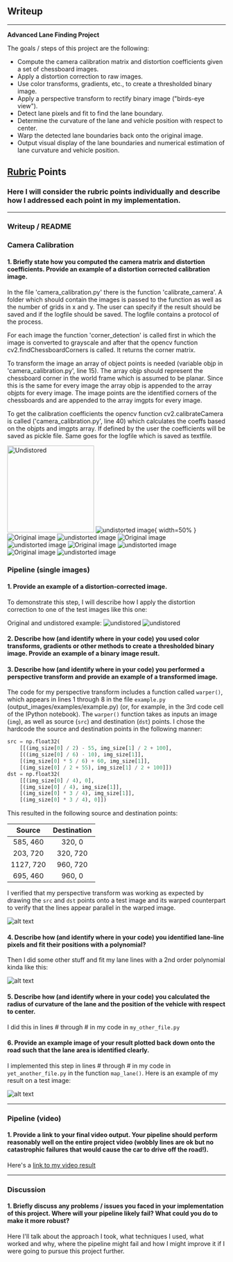 ## Writeup

---

**Advanced Lane Finding Project**

The goals / steps of this project are the following:

* Compute the camera calibration matrix and distortion coefficients given a set of chessboard images.
* Apply a distortion correction to raw images.
* Use color transforms, gradients, etc., to create a thresholded binary image.
* Apply a perspective transform to rectify binary image ("birds-eye view").
* Detect lane pixels and fit to find the lane boundary.
* Determine the curvature of the lane and vehicle position with respect to center.
* Warp the detected lane boundaries back onto the original image.
* Output visual display of the lane boundaries and numerical estimation of lane curvature and vehicle position.

[//]: # (Image References)

[image1]: ./output_images/undistorted_calibration1.jpg "Undistorted 1"
[image2]: ./output_images/undistorted_calibration2.jpg "Undistorted 2"
[image3]: ./output_images/undistorted_calibration3.jpg "Undistorted 3"
[image4]: ./output_images/undistorted_calibration4.jpg "Undistorted 4"
[image5]: ./output_images/undistorted_calibration5.jpg "Undistorted 5"

[image6]: ./camera_cal/calibration1.jpg "Original 1"
[image7]: ./camera_cal/calibration2.jpg "Original 2"
[image8]: ./camera_cal/calibration3.jpg "Original 3"
[image9]: ./camera_cal/calibration4.jpg "Original 4"
[image10]: ./camera_cal/calibration5.jpg "Original 5"

[image11]: ./output_images/undistorted_straight_lines1.jpg "undistored"
[image12]: ./test_images/straight_lines1.jpg "undistored"

[video1]: ./project_video.mp4 "Video"

## [Rubric](https://review.udacity.com/#!/rubrics/571/view) Points

### Here I will consider the rubric points individually and describe how I addressed each point in my implementation.  

---

### Writeup / README

### Camera Calibration

#### 1. Briefly state how you computed the camera matrix and distortion coefficients. Provide an example of a distortion corrected calibration image.

In the file 'camera_calibration.py' there is the function 'calibrate_camera'. A folder which should contain the images is passed to the function as well as the number of grids in x and y.
The user can specify if the result should be saved and if the logfile should be saved. The logfile contains a protocol of the process.

For each image the function 'corner_detection' is called first in which the image is converted to grayscale and after that the opencv function cv2.findChessboardCorners is called. It returns the corner matrix.

To transform the image an array of object points is needed (variable objp in 'camera_calibration.py', line 15). The array objp should represent the chessboard corner in the world frame which is assumed to be planar. Since this is the same for every image the array objp is appended to the array objpts for every image.
The image points are the identified corners of the chessboards and are appended to the array imgpts for every image.

To get the calibration coefficients the opencv function cv2.calibrateCamera is called ('camera_calibration.py', line 40) which calculates the coeffs based on the objpts and imgpts array.
If defined by the user the coefficients will be saved as pickle file. Same goes for the logfile which is saved as textfile.

<img src="./output_images/undistorted_calibration1.jpg" alt="Undistored" style="width: 200px;"/> ![undistorted image][image1]{ width=50% }
![Original image][image7] ![undistorted image][image2]
![Original image][image8] ![undistorted image][image3]
![Original image][image9] ![undistorted image][image4]
![Original image][image10] ![undistorted image][image5]

### Pipeline (single images)

#### 1. Provide an example of a distortion-corrected image.

To demonstrate this step, I will describe how I apply the distortion correction to one of the test images like this one:

Original and undistored example:
![][image12] ![][image11]

#### 2. Describe how (and identify where in your code) you used color transforms, gradients or other methods to create a thresholded binary image.  Provide an example of a binary image result.



#### 3. Describe how (and identify where in your code) you performed a perspective transform and provide an example of a transformed image.

The code for my perspective transform includes a function called `warper()`, which appears in lines 1 through 8 in the file `example.py` (output_images/examples/example.py) (or, for example, in the 3rd code cell of the IPython notebook).  The `warper()` function takes as inputs an image (`img`), as well as source (`src`) and destination (`dst`) points.  I chose the hardcode the source and destination points in the following manner:

```python
src = np.float32(
    [[(img_size[0] / 2) - 55, img_size[1] / 2 + 100],
    [((img_size[0] / 6) - 10), img_size[1]],
    [(img_size[0] * 5 / 6) + 60, img_size[1]],
    [(img_size[0] / 2 + 55), img_size[1] / 2 + 100]])
dst = np.float32(
    [[(img_size[0] / 4), 0],
    [(img_size[0] / 4), img_size[1]],
    [(img_size[0] * 3 / 4), img_size[1]],
    [(img_size[0] * 3 / 4), 0]])
```

This resulted in the following source and destination points:

| Source        | Destination   | 
|:-------------:|:-------------:| 
| 585, 460      | 320, 0        | 
| 203, 720      | 320, 720      |
| 1127, 720     | 960, 720      |
| 695, 460      | 960, 0        |

I verified that my perspective transform was working as expected by drawing the `src` and `dst` points onto a test image and its warped counterpart to verify that the lines appear parallel in the warped image.

![alt text][image4]

#### 4. Describe how (and identify where in your code) you identified lane-line pixels and fit their positions with a polynomial?

Then I did some other stuff and fit my lane lines with a 2nd order polynomial kinda like this:

![alt text][image5]

#### 5. Describe how (and identify where in your code) you calculated the radius of curvature of the lane and the position of the vehicle with respect to center.

I did this in lines # through # in my code in `my_other_file.py`

#### 6. Provide an example image of your result plotted back down onto the road such that the lane area is identified clearly.

I implemented this step in lines # through # in my code in `yet_another_file.py` in the function `map_lane()`.  Here is an example of my result on a test image:

![alt text][image6]

---

### Pipeline (video)

#### 1. Provide a link to your final video output.  Your pipeline should perform reasonably well on the entire project video (wobbly lines are ok but no catastrophic failures that would cause the car to drive off the road!).

Here's a [link to my video result](./project_video.mp4)

---

### Discussion

#### 1. Briefly discuss any problems / issues you faced in your implementation of this project.  Where will your pipeline likely fail?  What could you do to make it more robust?

Here I'll talk about the approach I took, what techniques I used, what worked and why, where the pipeline might fail and how I might improve it if I were going to pursue this project further.  

